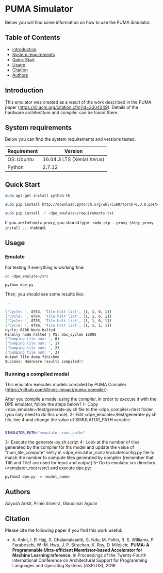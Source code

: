 # PUMA Simulator

Below you will find some information on how to use the PUMA Simulator.

## Table of Contents

- [Introduction](#introduction)
- [System requirements](#system-requirements)
- [Quick Start](#quick-start)
- [Usage](#usage)
- [Citation](#citation)
- [Authors](#authors)

## Introduction
This emulator was created as a result of the work described in the PUMA paper (https://dl.acm.org/citation.cfm?id=3304049). Details of the hardware architectture and compiler can be found there. 

## System requirements

Below you can find the system requirements and versions tested.

| Requirement | Version                    |
| ----------- | -------------------------- |
| OS: Ubuntu  | 16.04.3 LTS (Xenial Xerus) |
| Python      | 2.7.12                     |

## Quick Start

```sh
sudo apt-get install python-tk

sudo pip install http://download.pytorch.org/whl/cu80/torch-0.3.0.post4-cp27-cp27mu-linux_x86_64.whl

sudo pip install -r <dpe_emulate>/requirements.txt

```

If you are behind a proxy, you should type ```
sudo pip --proxy $http_proxy install ...``` instead.

## Usage

### Emulate
For testing if everything is working fine:

```sh
cd <dpe_emulate>/src

python dpe.py
```

Then, you should see some results like:

```sh
...

('Cycle: ', 8783, 'Tile halt list', [1, 1, 0, 1])
('Cycle: ', 8784, 'Tile halt list', [1, 1, 0, 1])
('Cycle: ', 8785, 'Tile halt list', [1, 1, 0, 1])
('Cycle: ', 8786, 'Tile halt list', [1, 1, 1, 1])
cycle: 8786 Node Halted
Finally node halted | PS: max_cycles 10000
('Dumping tile num: ', 0)
('Dumping tile num: ', 1)
('Dumping tile num: ', 2)
('Dumping tile num: ', 3)
Output Tile dump finished
Success: Hadrware results compiled!!
```
### Running a compiled model
This emulator executes models compiled by PUMA Compiler (https://github.com/illinois-impact/puma-compiler). 

After you compile a model using the compiler, in order to execute it with the DPE emulator, follow the steps below?
1- Copy <dpe_emulate>/test/generate-py.sh file to the <dpe_compiler>/test folder (you only need to do this once).
2- Edit <dpe_emulate>/test/generate-py.sh file, line 4 and change the value of SIMULATOR_PATH variable.
```sh

SIMULATOR_PATH="<emulator_root_path>"

```
3- Execute the generate-py.sh script
4- Look at the number of tiles generated by the compiler for ths model and update the value of "num_tile_compute" entry in <dpe_emulator_root>/include/config.py file to match the number fo compute tiles generated by compiler (remember that Til0 and Tile1 are used for input and output)
5- Go to emulator src directory (<emulator_root>/src) and execute dpe.py:
```sh
python2 dpe.py -n <model_name>
```

## Authors

Aayush Ankit, Plinio Silveira, Glaucimar Aguiar

## Citation
Please cite the following paper if you find this work useful:

* A. Ankit, I. El Hajj, S. Chalamalasetti, G. Ndu, M. Foltin, R. S. Williams, P. Faraboschi, W.-M. Hwu, J. P. Strachan, K. Roy, D. Milojicic. **PUMA: A Programmable Ultra-efficient Memristor-based Accelerator for Machine Learning Inference**. In Proceedings of the Twenty-Fourth International Conference on Architectural Support for Programming Languages and Operating Systems (ASPLOS), 2019.
